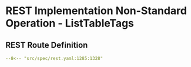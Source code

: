 # REST Implementation Non-Standard Operation - ListTableTags

## REST Route Definition

```yaml
--8<-- "src/spec/rest.yaml:1285:1328"
```